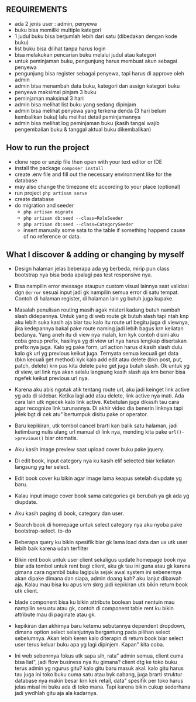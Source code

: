 ## REQUIREMENTS

-   ada 2 jenis user : admin, penyewa
-   buku bisa memiliki multiple kategori
-   1 judul buku bisa berjumlah lebih dari satu (dibedakan dengan kode buku)
-   list buku bisa dilihat tanpa harus login
-   bisa melakukan pencarian buku melalui judul atau kategori
-   untuk peminjaman buku, pengunjung harus membuat akun sebagai penyewa
-   pengunjung bisa register sebagai penyewa, tapi harus di approve oleh admin
-   admin bisa menambah data buku, kategori dan assign kategori buku
-   penyewa maksimal pinjam 3 buku
-   peminjaman maksimal 3 hari
-   admin bisa melihat list buku yang sedang dipinjam
-   admin bisa melihat penyewa yang terkena denda (3 hari belum kembalikan buku) lalu melihat detail peminjamannya
-   admin bisa melihat log peminjaman buku (kasih tangal wajib pengembalian buku & tanggal aktual buku dikembalikan)

## How to run the project

-   clone repo or unzip file then open with your text editor or IDE
-   install the package `composer install`
-   create .env file and fill out the necessary environment like for the database
-   may also change the timezone etc according to your place (optional)
-   run project `php artisan serve`
-   create database
-   do migration and seeder
    -   `php artisan migrate`
    -   `php artisan db:seed --class=RoleSeeder`
    -   `php artisan db:seed --class=CategorySeeder`
    -   insert manually some sata to the table if something happend cause of no reference or data.

## What I discover & adding or changing by myself

-   Design halaman jelas beberapa ada yg berbeda, mirip pun class bootstrap nya bisa beda apalagi pas test responsive nya.
-   Bisa nampilin error message ataupun custom visual lainnya saat validasi dgn `@error` sesuai input jadi gk nampilin semua error di satu tempat. Contoh di halaman register, di halaman lain yg butuh juga kupake.
-   Masalah penulisan routing masih agak misteri kadang butuh nambah slash didepannya. Untuk yang di web route gk butuh slash tapi ntah knp aku lebih suka kasih aja biar tau kalo itu route url begitu juga di viewnya, jika kedepannya bakal pake route naming jadi lebih bagus krn keliatan bedanya. Yang aneh itu di view nya malah, krn kyk contoh disini aku coba group prefix, hasilnya yg di view url nya harus lengkap disertakan prefix nya juga. Kalo yg pake form, url action harus dikasih slash dulu kalo gk url yg previous keikut juga. Ternyata semua kecuali get data (bkn kecuali get method) kyk kalo add edit atau delete (bkn post, put, patch, delete) krn pas kita delete pake get juga butuh slash. Ok untuk yg di view, url link nya akan selalu langsung kasih slash aja krn bener bisa ngefek keikut previous url nya.
-   Karena aku abis ngotak atik tentang route url, aku jadi keinget link active yg ada di sidebar. Ketika lagi add atau delete, link active nya mati. Ada cara lain utk ngecek kalo link active. Kebetulan juga dikasih tau cara agar recognize link turunannya. Di akhir video dia benerin linknya tapi jelek bgt di cek atu" bertumpuk disitu pake or operator.
-   Baru kepikiran, utk tombol cancel brarti kan balik satu halaman, jadi ketimbang nulis ulang url manual di link nya, mending kita pake `url()->previous()` biar otomatis.
-   Aku kasih image preview saat upload cover buku pake jquery.
-   Di edit book, input category nya ku kasih elif selected biar keliatan langsung yg ter select.
-   Edit book cover ku bikin agar image lama keapus setelah diupdate yg baru.
-   Kalau input image cover book sama categories gk berubah ya gk ada yg diupdate.
-   Aku kasih paging di book, category dan user.
-   Search book di homepage untuk select category nya aku nyoba pake bootstrap-select.
    to-do
-   Beberapa query ku bikin spesifik biar gk lama load data dan ux utk user lebih baik karena udah terfilter
-   Bikin rent book untuk user client sekaligus update homepage book nya biar ada tombol untuk rent bagi client, aku gk tau ini guna atau gk karena gimana cara ngambil buku lagipula sejak awal system ini sebenernya akan dipake dimana dan siapa, admin doang kah? aku lanjut dibawah aja. Kalau mau bisa ku apus krn skrg jadi kepikiran utk bikin return book utk client.
-   blade component bisa ku bikin attribute boolean buat nentuin mau nampilin sesuatu atau gk, contoh di component table rent ku bikin attribute mau di paginate atau gk.
-   kepikiran dan akhirnya baru ketemu sebutannya dependent dropdown, dimana option select selanjutnya bergantung pada pilihan select sebelumnya. Akan lebih keren kalo diterapin di return book biar select user terus keluar buku apa yg lagi dipinjem. Kapan" kita coba.

-   Ini web sebenrnya fokus utk sapa sih, rata" admin semua, client cuma bisa liat", jadi flow business nya itu gimana? client dtg ke toko buku terus admin yg ngurus gitu? kalo gitu baru masuk akal. kalo gitu harus tau juga ini toko buku cuma satu atau byk cabang, juga brarti struktur database nya makin besar krn kek retail, data" spesifik per toko harus jelas misal ini buku ada di toko mana. Tapi karena bikin cukup sederhana jadi ywdhlah gitu aja ala kadarnya.
